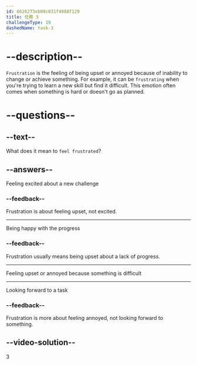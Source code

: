 ```yaml
---
id: 6626273eb00c031f4988f129
title: 任務 3
challengeType: 19
dashedName: task-3
---
```


# --description--

`Frustration` is the feeling of being upset or annoyed because of inability to change or achieve something. For example, it can be `frustrating` when you're trying to learn a new skill but find it difficult. This emotion often comes when something is hard or doesn't go as planned.

# --questions--

## --text--

What does it mean to `feel frustrated`?

## --answers--

Feeling excited about a new challenge

### --feedback--

Frustration is about feeling upset, not excited.

---

Being happy with the progress

### --feedback--

Frustration usually means being upset about a lack of progress.

---

Feeling upset or annoyed because something is difficult

---

Looking forward to a task

### --feedback--

Frustration is more about feeling annoyed, not looking forward to something.

## --video-solution--

3
